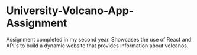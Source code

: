 # University-Volcano-App-Assignment
Assignment completed in my second year. Showcases the use of React and API's to build a dynamic website that provides information about volcanos.
